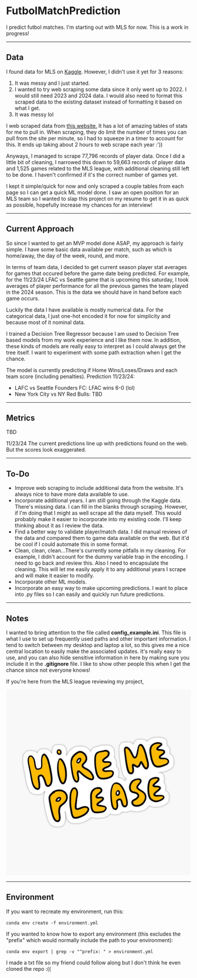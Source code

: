 # FutbolMatchPrediction
I predict futbol matches. I'm starting out with MLS for now. This is a work in progress!

---

## Data
I found data for MLS on [Kaggle](https://www.kaggle.com/datasets/josephvm/major-league-soccer-dataset).
However, I didn't use it yet for 3 reasons:
1. It was messy and I just started.
2. I wanted to try web scraping some data since it only went up to 2022. I would still need 2023 and 2024 data.
I would also need to format this scraped data to the existing dataset instead of formatting it based on what I get.
3. It was messy lol

I web scraped data from [this website.](https://fbref.com/en/comps/22/schedule/Major-League-Soccer-Scores-and-Fixtures)
It has a lot of amazing tables of stats for me to pull in. When scraping, they do limit the number of times you can
pull from the site per minute, so I had to squeeze in a timer to account for this. It ends up taking about 2 hours
to web scrape each year :'))

Anyways, I managed to scrape 77,796 records of player data. Once I did a little bit of cleaning,
I narrowed this down to 59,663 records of player data and 1,525 games related to the MLS league, with additional
cleaning still left to be done. I haven't confirmed if it's the correct number of games yet.

I kept it simple/quick for now and only scraped a couple tables from each page so I can get a quick ML model done. 
I saw an open position for an MLS team so I wanted to slap this project on my resume to get it in as quick as possible,
hopefully increase my chances for an interview!

---

## Current Approach
So since I wanted to get an MVP model done ASAP, my approach is fairly simple. I have some basic data available per match,
such as which is home/away, the day of the week, round, and more. 

In terms of team data, I decided to get current season player stat averages for games that occured before the game date being predicted. 
For example, for the 11/23/24 LFAC vs Seattle game that is upcoming this saturday, I took averages
of player performance for all the previous games the team played in the 2024 season. This is the data we should have in hand
before each game occurs.

Luckily the data I have available is mostly numerical data. For the categorical data, I just one-hot encoded it for now
for simplicity and because most of it nominal data.

I trained a Decision Tree Regressor because I am used to Decision Tree based models from my work experience and I like them now. 
In addition, these kinds of models are really easy to interpret as I could always get the tree itself. I want to experiment
with some path extraction when I get the chance.

The model is currently predicting if Home Wins/Loses/Draws and each team score (including penalties).
Prediction 11/23/24:
* LAFC vs Seattle Founders FC: LFAC wins 6-0 (lol)
* New York City vs NY Red Bulls: TBD

---

## Metrics
TBD

11/23/24
The current predictions line up with predictions found on the web. But the scores look exaggerated.

---

## To-Do
* Improve web scraping to include additional data from the website. It's
always nice to have more data available to use.
* Incorporate additional years. I am still going through the Kaggle data. There's missing data.
I can fill in the blanks through scraping. However, if I'm doing that I might as well scrape all the data myself. This would
probably make it easier to incorporate into my existing code. I'll keep thinking about it as I review the data.
* Find a better way to validate player/match data. I did manual reviews of the data and compared them to game data
available on the web. But it'd be cool if I could automate this in some format.
* Clean, clean, clean...There's currently some pitfalls in my cleaning. For example, I didn't account for the dummy
variable trap in the encoding. I need to go back and review this. Also I need to encapsulate the cleaning. This will
let me easily apply it to any additional years I scrape and will make it easier to modify.
* Incorporate other ML models.
* Incorporate an easy way to make upcoming predictions. I want to place into .py files so I can easily and quickly
run future predictions.


---

## Notes
I wanted to bring attention to the file called **config_example.ini**. This file is what I use to set up frequently used
paths and other important information. I tend to switch between my desktop and laptop a lot, so this gives me a nice
central location to easily make the associated updates. It's really easy to use, and you can also hide sensitive information
in here by making sure you include it in the **.gitignore** file. I like to show other people this when I get the chance
since not everyone knows!

If you're here from the MLS league reviewing my project,

![Hire me please](/src/hire_me.jpg)


---

## Environment
If you want to recreate my environment, run this:

```
conda env create -f environment.yml
```
If you wanted to know how to export any environment (this excludes the "prefix"
which would normally include the path to your environment):
```
conda env export | grep -v "^prefix: " > environment.yml
```

I made a txt file so my friend could follow along but I don't think he even cloned the repo :((